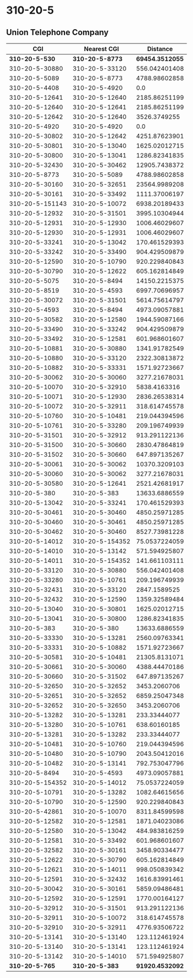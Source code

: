 # 310-20-5
## Union Telephone Company


| CGI | Nearest CGI | Distance |
|-----|-------------|----------|
| **310-20-5-530** | **310-20-5-8773** | **69454.3512055** |
| 310-20-5-30880 | 310-20-5-33120 | 556.042401408 |
| 310-20-5-5089 | 310-20-5-8773 | 4788.98602858 |
| 310-20-5-4408 | 310-20-5-4920 | 0.0 |
| 310-20-5-12641 | 310-20-5-12640 | 2185.86251199 |
| 310-20-5-12640 | 310-20-5-12641 | 2185.86251199 |
| 310-20-5-12642 | 310-20-5-12640 | 3526.3749255 |
| 310-20-5-4920 | 310-20-5-4920 | 0.0 |
| 310-20-5-30802 | 310-20-5-12642 | 4251.87623901 |
| 310-20-5-30801 | 310-20-5-13040 | 1625.02012715 |
| 310-20-5-30800 | 310-20-5-13041 | 1286.82341835 |
| 310-20-5-32430 | 310-20-5-30462 | 12905.7438372 |
| 310-20-5-8773 | 310-20-5-5089 | 4788.98602858 |
| 310-20-5-30160 | 310-20-5-32651 | 23564.9989208 |
| 310-20-5-30161 | 310-20-5-33492 | 1111.37006197 |
| 310-20-5-151143 | 310-20-5-10072 | 6938.20189433 |
| 310-20-5-12932 | 310-20-5-31501 | 3995.10304944 |
| 310-20-5-12931 | 310-20-5-12930 | 1006.46029607 |
| 310-20-5-12930 | 310-20-5-12931 | 1006.46029607 |
| 310-20-5-33241 | 310-20-5-13042 | 170.461529393 |
| 310-20-5-33242 | 310-20-5-33490 | 904.429509879 |
| 310-20-5-12590 | 310-20-5-10790 | 920.229840843 |
| 310-20-5-30790 | 310-20-5-12622 | 605.162814849 |
| 310-20-5-5075 | 310-20-5-8494 | 14150.2215375 |
| 310-20-5-8519 | 310-20-5-4593 | 6997.70696957 |
| 310-20-5-30072 | 310-20-5-31501 | 5614.75614797 |
| 310-20-5-4593 | 310-20-5-8494 | 4973.09057881 |
| 310-20-5-30582 | 310-20-5-12580 | 1944.59087166 |
| 310-20-5-33490 | 310-20-5-33242 | 904.429509879 |
| 310-20-5-33492 | 310-20-5-12581 | 601.968601607 |
| 310-20-5-10881 | 310-20-5-30880 | 1341.91782549 |
| 310-20-5-10880 | 310-20-5-33120 | 2322.30813872 |
| 310-20-5-10882 | 310-20-5-33331 | 1571.92723667 |
| 310-20-5-30062 | 310-20-5-30060 | 3277.21678031 |
| 310-20-5-10070 | 310-20-5-32910 | 5838.4163316 |
| 310-20-5-10071 | 310-20-5-12930 | 2836.26538314 |
| 310-20-5-10072 | 310-20-5-32911 | 318.614745578 |
| 310-20-5-10760 | 310-20-5-10481 | 219.044394596 |
| 310-20-5-10761 | 310-20-5-33280 | 209.196749939 |
| 310-20-5-31501 | 310-20-5-32912 | 913.291122136 |
| 310-20-5-31500 | 310-20-5-30660 | 2830.47864819 |
| 310-20-5-31502 | 310-20-5-30660 | 647.897135267 |
| 310-20-5-30061 | 310-20-5-30062 | 10370.3209103 |
| 310-20-5-30060 | 310-20-5-30062 | 3277.21678031 |
| 310-20-5-30580 | 310-20-5-12641 | 2521.42681917 |
| 310-20-5-380 | 310-20-5-383 | 13633.6886559 |
| 310-20-5-13042 | 310-20-5-33241 | 170.461529393 |
| 310-20-5-30461 | 310-20-5-30460 | 4850.25971285 |
| 310-20-5-30460 | 310-20-5-30461 | 4850.25971285 |
| 310-20-5-30462 | 310-20-5-30460 | 8527.73981228 |
| 310-20-5-14012 | 310-20-5-154352 | 75.0537224059 |
| 310-20-5-14010 | 310-20-5-13142 | 571.594925807 |
| 310-20-5-14011 | 310-20-5-154352 | 141.661103111 |
| 310-20-5-33120 | 310-20-5-30880 | 556.042401408 |
| 310-20-5-33280 | 310-20-5-10761 | 209.196749939 |
| 310-20-5-32431 | 310-20-5-33120 | 2847.1589525 |
| 310-20-5-32432 | 310-20-5-12590 | 1359.32589484 |
| 310-20-5-13040 | 310-20-5-30801 | 1625.02012715 |
| 310-20-5-13041 | 310-20-5-30800 | 1286.82341835 |
| 310-20-5-383 | 310-20-5-380 | 13633.6886559 |
| 310-20-5-33330 | 310-20-5-13281 | 2560.09763341 |
| 310-20-5-33331 | 310-20-5-10882 | 1571.92723667 |
| 310-20-5-30581 | 310-20-5-10481 | 21305.8131071 |
| 310-20-5-30661 | 310-20-5-30060 | 4388.44470186 |
| 310-20-5-30660 | 310-20-5-31502 | 647.897135267 |
| 310-20-5-32650 | 310-20-5-32652 | 3453.2060706 |
| 310-20-5-32651 | 310-20-5-32652 | 6859.25047348 |
| 310-20-5-32652 | 310-20-5-32650 | 3453.2060706 |
| 310-20-5-13282 | 310-20-5-13281 | 233.33444077 |
| 310-20-5-13280 | 310-20-5-10761 | 638.60160185 |
| 310-20-5-13281 | 310-20-5-13282 | 233.33444077 |
| 310-20-5-10481 | 310-20-5-10760 | 219.044394596 |
| 310-20-5-10480 | 310-20-5-10790 | 2043.50412016 |
| 310-20-5-10482 | 310-20-5-13141 | 792.753047796 |
| 310-20-5-8494 | 310-20-5-4593 | 4973.09057881 |
| 310-20-5-154352 | 310-20-5-14012 | 75.0537224059 |
| 310-20-5-10791 | 310-20-5-13282 | 1082.64615656 |
| 310-20-5-10790 | 310-20-5-12590 | 920.229840843 |
| 310-20-5-42861 | 310-20-5-10070 | 8311.84599598 |
| 310-20-5-12582 | 310-20-5-12581 | 1871.04023086 |
| 310-20-5-12580 | 310-20-5-13042 | 484.983816259 |
| 310-20-5-12581 | 310-20-5-33492 | 601.968601607 |
| 310-20-5-32582 | 310-20-5-30161 | 3458.90334477 |
| 310-20-5-12622 | 310-20-5-30790 | 605.162814849 |
| 310-20-5-12621 | 310-20-5-14011 | 998.050839342 |
| 310-20-5-12591 | 310-20-5-32432 | 1616.83991461 |
| 310-20-5-30042 | 310-20-5-30161 | 5859.09486481 |
| 310-20-5-12592 | 310-20-5-12591 | 1770.00164127 |
| 310-20-5-32912 | 310-20-5-31501 | 913.291122136 |
| 310-20-5-32911 | 310-20-5-10072 | 318.614745578 |
| 310-20-5-32910 | 310-20-5-32911 | 4776.93506722 |
| 310-20-5-13141 | 310-20-5-13140 | 123.112461924 |
| 310-20-5-13140 | 310-20-5-13141 | 123.112461924 |
| 310-20-5-13142 | 310-20-5-14010 | 571.594925807 |
| **310-20-5-765** | **310-20-5-383** | **91920.4532092** |
